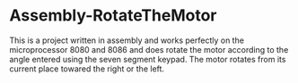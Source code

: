 # Assembly-RotateTheMotor
This is a project written in assembly and works perfectly on the microprocessor 8080 and 8086 and does rotate the motor according to the angle entered using the seven segment keypad. The motor rotates from its current place towared the right or the left.
